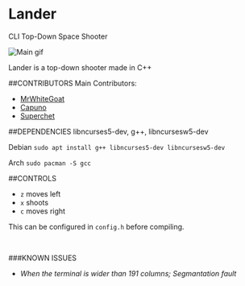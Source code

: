 # Lander
CLI Top-Down Space Shooter

![Main gif](http://i.imgur.com/70jvdo3.gif)

Lander is a top-down shooter made in C++

##CONTRIBUTORS
Main Contributors:

* [MrWhiteGoat](https://github.com/MrWhiteGoat)
* [Capuno](https://github.com/Capuno)
* [Superchet](https://github.com/Superchet)


##DEPENDENCIES
libncurses5-dev, g++, libncursesw5-dev

Debian `sudo apt install g++ libncurses5-dev libncursesw5-dev`

Arch `sudo pacman -S gcc`

##CONTROLS

 * `z` moves left
 * `x` shoots
 * `c` moves right

This can be configured in `config.h` before compiling.



&emsp;

###KNOWN ISSUES
* *When the terminal is wider than 191 columns; Segmantation fault*
